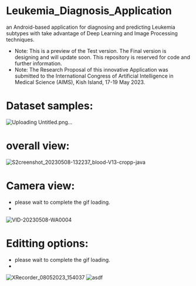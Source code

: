 # Leukemia_Diagnosis_Application
an Android-based application for diagnosing and predicting Leukemia subtypes with take advantage of Deep Learning and Image Processing techniques.

- Note: This is a preview of the Test version. The Final version is designing and will update soon. This repository is reserved for code and further information.
- Note: The Research Proposal of this innovative Application was submitted to the International Congress of Artificial Intelligence in Medical Science (AIMS), Kish Island, 17-19 May 2023.


# Dataset samples:

![Uploading Untitled.png…]()

# overall view:

![S2creenshot_20230508-132237_blood-V13-cropp-java](https://user-images.githubusercontent.com/92205834/236801125-8c18a2fd-7be7-4f2e-882d-08800a739f54.jpg)

# Camera view:
- please wait to complete the gif loading.
- 
![VID-20230508-WA0004](https://user-images.githubusercontent.com/92205834/236793089-76d68634-f99e-4da6-98de-50cc366ab538.gif)

# Editting options:
- please wait to complete the gif loading.
- 
![XRecorder_08052023_154037](https://user-images.githubusercontent.com/92205834/236821979-2e96be01-9410-4186-b120-ed2171d7016b.gif)
![asdf](https://user-images.githubusercontent.com/92205834/236824103-248db09d-296f-4239-aba1-14049469657a.gif)
